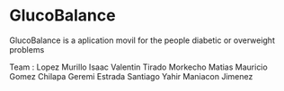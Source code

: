 # GlucoBalance
GlucoBalance is a aplication movil for the people diabetic or overweight problems

Team :
Lopez Murillo Isaac Valentin
Tirado Morkecho Matias
Mauricio
Gomez Chilapa Geremi
Estrada Santiago Yahir
Maniacon Jimenez
